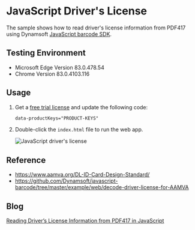 # JavaScript Driver's License
The sample shows how to read driver's license information from PDF417 using Dynamsoft [JavaScript barcode SDK](https://www.dynamsoft.com/Products/barcode-recognition-javascript.aspx).

## Testing Environment
- Microsoft Edge Version 83.0.478.54
- Chrome Version 83.0.4103.116

## Usage
1. Get a [free trial license](https://www.dynamsoft.com/CustomerPortal/Portal/Triallicense.aspx) and update the following code:

    ```html
    data-productKeys="PRODUCT-KEYS"
    ```
    
2. Double-click the `index.html` file to run the web app. 

    ![JavaScript driver's license](https://www.dynamsoft.com/codepool/wp-content/uploads/2020/06/javascript-driver-license.png)

## Reference
- https://www.aamva.org/DL-ID-Card-Design-Standard/
- https://github.com/Dynamsoft/javascript-barcode/tree/master/example/web/decode-driver-license-for-AAMVA

## Blog
[Reading Driver’s License Information from PDF417 in JavaScript](https://www.dynamsoft.com/codepool/javascript-driver-license-pdf417-web.html)
